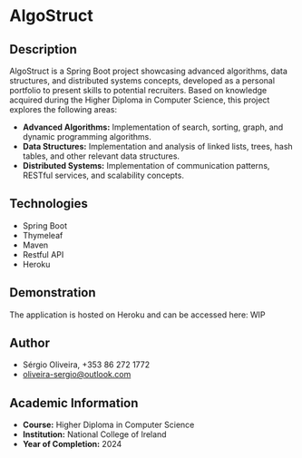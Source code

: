 # AlgoStruct

## Description

AlgoStruct is a Spring Boot project showcasing advanced algorithms, data structures, and distributed systems concepts, developed as a personal portfolio to present skills to potential recruiters. Based on knowledge acquired during the Higher Diploma in Computer Science, this project explores the following areas:

* **Advanced Algorithms:** Implementation of search, sorting, graph, and dynamic programming algorithms.
* **Data Structures:** Implementation and analysis of linked lists, trees, hash tables, and other relevant data structures.
* **Distributed Systems:** Implementation of communication patterns, RESTful services, and scalability concepts.

## Technologies

* Spring Boot
* Thymeleaf
* Maven
* Restful API
* Heroku

## Demonstration

The application is hosted on Heroku and can be accessed here: WIP


## Author

* Sérgio Oliveira, +353 86 272 1772
* oliveira-sergio@outlook.com



## Academic Information

* **Course:** Higher Diploma in Computer Science
* **Institution:** National College of Ireland
* **Year of Completion:** 2024
